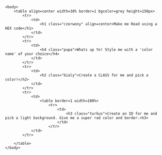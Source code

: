 <!doctype html>
<html>
	<head>
		<meta charset=UTF-8>
		<link rel=stylesheet href="kolorki.css">
	</head>
	
	<body>
		<table align=center width=38% border=1 bgcolor=grey height=150px>
			<tr>
				<td>
					<h1 class="czerwony" align=center>Make me Read using a HEX code</h1>
				</td>
			</tr>
			<tr>
				<td>
					<h4 class="pupa">Whats up Yo! Style me with a 'color name' of your choice</h4>
				</td>
			</tr>
			<tr>
				<td>
					<h2 class="bialy">Create a CLASS for me and pick a color!</h2>
				</td>
			</tr>
			<tr>
				<td>
					<table border=1 width=100%>
						<tr>
							<td>
								<h3 class="turkus">Create an ID for me and pick a light background. Give me a super rad color and border.<h3>
							</td>
						</tr>
				</td>
			</tr>
					
		</table>
	</body>
</html>
